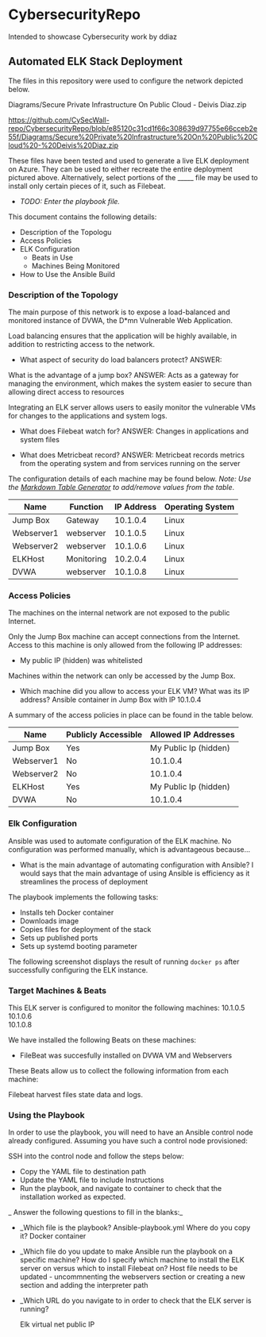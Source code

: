 # CybersecurityRepo
Intended to showcase Cybersecurity work by ddiaz



## Automated ELK Stack Deployment

The files in this repository were used to configure the network depicted below.

Diagrams/Secure Private Infrastructure On Public Cloud - Deivis Diaz.zip

https://github.com/CySecWall-repo/CybersecurityRepo/blob/e85120c31cd1f66c308639d97755e66cceb2e55f/Diagrams/Secure%20Private%20Infrastructure%20On%20Public%20Cloud%20-%20Deivis%20Diaz.zip

These files have been tested and used to generate a live ELK deployment on Azure. They can be used to either recreate the entire deployment pictured above. Alternatively, select portions of the _____ file may be used to install only certain pieces of it, such as Filebeat.

  - _TODO: Enter the playbook file._

This document contains the following details:
- Description of the Topologu
- Access Policies
- ELK Configuration
  - Beats in Use
  - Machines Being Monitored
- How to Use the Ansible Build


### Description of the Topology

The main purpose of this network is to expose a load-balanced and monitored instance of DVWA, the D*mn Vulnerable Web Application.

Load balancing ensures that the application will be highly available, in addition to restricting access to the network.
- What aspect of security do load balancers protect? 
ANSWER:

What is the advantage of a jump box?
ANSWER: Acts as a gateway for managing the environment, which makes the system easier to secure than allowing direct access to resources

Integrating an ELK server allows users to easily monitor the vulnerable VMs for changes to the applications and system logs.

- What does Filebeat watch for?
ANSWER: Changes in applications and system files

- What does Metricbeat record?
ANSWER: Metricbeat records metrics from the operating system and from services running on the server

The configuration details of each machine may be found below.
_Note: Use the [Markdown Table Generator](http://www.tablesgenerator.com/markdown_tables) to add/remove values from the table_.

| Name     | Function | IP Address | Operating System |
|----------|----------|------------|------------------|
| Jump Box | Gateway  | 10.1.0.4   | Linux            |
|Webserver1| webserver| 10.1.0.5   | Linux            |
|Webserver2| webserver| 10.1.0.6   | Linux            |
| ELKHost  |Monitoring| 10.2.0.4   | Linux            |
|  DVWA    | webserver| 10.1.0.8   | Linux            |
### Access Policies

The machines on the internal network are not exposed to the public Internet. 

Only the Jump Box machine can accept connections from the Internet. Access to this machine is only allowed from the following IP addresses:
- My public IP (hidden) was whitelisted

Machines within the network can only be accessed by the Jump Box.
- Which machine did you allow to access your ELK VM? What was its IP address?
Ansible container in Jump Box with IP 10.1.0.4

A summary of the access policies in place can be found in the table below.

| Name     | Publicly Accessible | Allowed IP Addresses |
|----------|---------------------|----------------------|
| Jump Box | Yes                 | My Public Ip (hidden)|
|Webserver1| No                  | 10.1.0.4             |
|Webserver2| No                  | 10.1.0.4             |
| ELKHost  | Yes                 | My Public Ip (hidden)|
|  DVWA    | No                  | 10.1.0.4             |
### Elk Configuration

Ansible was used to automate configuration of the ELK machine. No configuration was performed manually, which is advantageous because...
- What is the main advantage of automating configuration with Ansible?
I would says that the main advantage of using Ansible is efficiency as it streamlines the process of deployment

The playbook implements the following tasks:

- Installs teh Docker container
- Downloads image
- Copies files for deployment of the stack
- Sets up published ports
- Sets up systemd booting parameter


The following screenshot displays the result of running `docker ps` after successfully configuring the ELK instance.


### Target Machines & Beats
This ELK server is configured to monitor the following machines:
10.1.0.5  
10.1.0.6  
10.1.0.8  


We have installed the following Beats on these machines:
- FileBeat was succesfully installed on DVWA VM and Webservers

These Beats allow us to collect the following information from each machine:

Filebeat harvest files state data and logs.

### Using the Playbook
In order to use the playbook, you will need to have an Ansible control node already configured. Assuming you have such a control node provisioned: 

SSH into the control node and follow the steps below:
- Copy the YAML file to destination path
- Update the YAML file to include Instructions
- Run the playbook, and navigate to container to check that the installation worked as expected.

_ Answer the following questions to fill in the blanks:_

- _Which file is the playbook?
   Ansible-playbook.yml
 Where do you copy it?
 Docker container
- _Which file do you update to make Ansible run the playbook on a specific machine? How do I specify which machine to install the ELK server on versus which to install Filebeat on? 
   Host file needs to be updated - uncommnenting the webservers section or creating a new section and adding the interpreter path

- _Which URL do you navigate to in order to check that the ELK server is running?

   Elk virtual net public IP 


